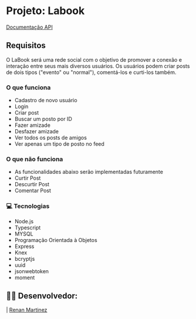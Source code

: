 # Projeto: Labook

[Documentação API](https://documenter.getpostman.com/view/20354712/UzQoTo8T)


## Requisitos

O LaBook será uma rede social com o objetivo de promover a conexão e interação entre seus mais diversos usuários. Os usuários podem criar posts de dois tipos ("evento" ou "normal"), comentá-los e curti-los também.

### O que funciona
- Cadastro de novo usuário
- Login 
- Criar post
- Buscar um posto por ID
- Fazer amizade
- Desfazer amizade
- Ver todos os posts de amigos
- Ver apenas um tipo de posto no feed

### O que não funciona
- As funcionalidades abaixo serão implementadas futuramente
- Curtir Post
- Descurtir Post
- Comentar Post

### :computer: Tecnologias
- Node.js
- Typescript
- MYSQL
- Programação Orientada à Objetos
- Express
- Knex
- bcryptjs
- uuid
- jsonwebtoken
- moment




## 👨‍💻 Desenvolvedor:

| [Renan Martinez](https://github.com/Renan-Ma)
